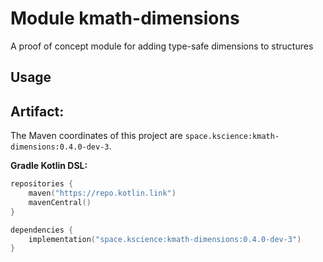 # Module kmath-dimensions

A proof of concept module for adding type-safe dimensions to structures

## Usage

## Artifact:

The Maven coordinates of this project are `space.kscience:kmath-dimensions:0.4.0-dev-3`.

**Gradle Kotlin DSL:**

```kotlin
repositories {
    maven("https://repo.kotlin.link")
    mavenCentral()
}

dependencies {
    implementation("space.kscience:kmath-dimensions:0.4.0-dev-3")
}
```
